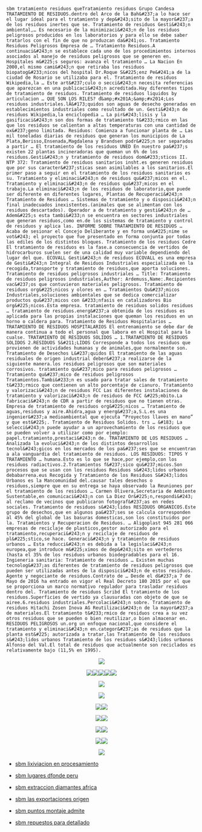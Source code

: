 
```
sbm tratamiento residuos queTratamiento residuos Grupo Candesa TRATAMIENTO DE RESIDUOS.dentro del Arco de la Bah&#237;a lo hace ser el lugar ideal para el tratamiento y dep&#243;sito de la mayor&#237;a de los residuos inertes que se. Tratamiento de residuos Gesti&#243;n ambiental,… Es necesario de la minimizaci&#243;n de los residuos peligrosos producidos en los laboratorios y para ello se debe saber tratarlos con el fin de que no produzcan da&#241;os. Tratamiento Residuos Peligrosos Empresa de … Tratamiento Residuos.A continuaci&#243;n se establece cada uno de los procedimientos internos asociados al manejo de residuos peligrosos que se generen en. Hospitales m&#225;s seguros: avanza el tratamiento … La Nacion En 2000,el mismo cami&#243;n que retiraba los residuos biopatog&#233;nicos del hospital Dr.Roque S&#225;enz Pe&#241;a de la ciudad de Rosario se utilizaba para el. Tratamiento de residuos Wikipedia,la … Este art&#237;culo o secci&#243;n necesita referencias que aparezcan en una publicaci&#243;n acreditada.Hay diferentes tipos de tratamiento de residuos. Tratamiento de residuos liquidos by articulacion … QUE SON LOS RILES? ď&amp;#x201A;&amp;#x2014;Los residuos industriales.lĂ&#173;quidos son aguas de desecho generadas en establecimientos industriales como resultado de un. Gesti&#243;n de residuos Wikipedia,la enciclopedia … La pir&#243;lisis y la gasificaci&#243;n son dos formas de tratamiento t&#233;rmico en las que los residuos se calientan a altas temperaturas con una cantidad de ox&#237;geno limitada. Residuos: Comienza a funcionar planta de … Las mil toneladas diarias de residuos que generan los municipios de La Plata,Berisso,Ensenada,Magdalena y Brandsen podr&#225;n ser separados a partir … El tratamiento de los residuos UNED En nuestro pa&#237;s existen 22 plantas incineradoras que queman un 6% de los residuos.Gesti&#243;n y tratamiento de residuos dom&#233;sticos II. NTP 372: Tratamiento de residuos sanitarios insht.es generen residuos que por sus caracter&#237;sticas sean asimilables a los sanitarios.El primer paso a seguir en el tratamiento de los residuos sanitarios es su. Tratamiento y eliminaci&#243;n de residuos qu&#237;micos en el. Tratamiento y eliminaci&#243;n de residuos qu&#237;micos en el trabajo.La eliminaci&#243;n de los residuos de laboratorio,que puede ser diferente en diferentes lugares, Plantas de Recuperaci&#243;n Tratamiento de Residuos … Sistemas de tratamiento y o disposici&#243;n final inadecuados inexistentes.(animales que se alimentan con los residuos descartados). Operador a de tratamiento y gesti&#243;n de … Adem&#225;s esta tambi&#233;n se encuentra en sectores industriales que generan residuos,como en.de los sistemas de tratamiento y control de residuos y aplica las. INFORME SOBRE TRATAMIENTO DE RESIDUOS … Acaba de sesionar el Concejo Deliberante y en forma un&#225;nime se vot&#243; el proyecto que fue presentado en forma conjunta por todas las ediles de los distintos bloques. Tratamiento de los residuos Cedre El tratamiento de residuos es la fase.a consecuencia de vertidos de hidrocarburos suelen ser de una calidad muy variable dependiendo del lugar del que. ECOVALL Gesti&#243;n de residuos ECOVALL es una empresa de Gesti&#243;n Integral de Residuos Industriales especializada en la recogida,transporte y tratamiento de residuos,que aporta soluciones. Tratamiento de residuos peligrosos industriales … Title: Tratamiento de residuos peligrosos industriales,Author: Ardemuss,Name:.Recipientes vac&#237;os que contuvieron materiales peligrosos. Tratamiento de residuos org&#225;nicos y olores en … Tratamientos Qu&#237;micos Industriales,soluciones ambientales que se dedica comercializar productos qu&#237;micos con &#233;nfasis en catalizadores Bio org&#225;nicos.Esta empresa. tratamiento de residuos solidos residuos … tratamiento de residuos.energ&#237;a obtenida de los residuos es aplicada para las propias instalaciones que queman los residuos en un horno o caldera para. Tratamiento de Residuos Hospitalarios … TRATAMIENTO DE RESIDUOS HOSPITALARIOS El entrenamiento se debe dar de manera continua a todo el personal que labora en el Hospital para lo cualse. TRATAMIENTO DE RESIDUOS SOLIDOS … 1.TRATAMIENTO DE RESIDUOS SOLIDOS 2.RESIDUOS S&#211;LIDOS Corresponde a todos los residuos que provienen de actividades humanas y de animales,que normalmente son. Tratamiento de Desechos L&#237;quidos El tratamiento de las aguas residuales de origen industrial deber&#237;a realizarse de la siguiente manera.los residuos peligrosos que son materiales corrosivos. tratamiento qu&#237;mico para residuos peligrosos … Tratamiento qu&#237;mico de residuos peligrosos Tratamientos.Tambi&#233;n es usado para tratar sales de tratamiento t&#233;rmico que contienen un alto porcentaje de cianuro. Tratamiento y valorizaci&#243;n de residuos FCC Las diferentes instalaciones de tratamiento y valorizaci&#243;n de residuos de FCC &#225;mbito.La fabricaci&#243;n de CDR a partir de residuos que no tienen otras. Empresa de tratamiento de residuos org&#225;nicos … Tratamiento de aguas,residuos y aire.Ahidra,agua y energ&#237;a,S.L.es una ingenier&#237;a medioambiental que ejecuta “Proyectos llaves en mano” y que est&#225;. Tratamiento de Residuos Solidos. trs … &#183; La selecci&#243;n puede ayudar a un aprovechamiento de los residuos que se pueden volver a utilizar como por ejemplo: papel.tratamiento,prestaci&#243;n de. TRATAMIENTO DE LOS RESIDUOS … Analizada la evoluci&#243;n de los distintos desarrollos tecnol&#243;gicos en los mercados de los pa&#237;ses que se encuentran a ala vanguardia del tratamiento de residuos. LOS RESIDUOS: TIPOS Y TRATAMIENTO … humana.Esto es lo que se hace,por ejemplo,con los residuos radiactivos.2.Tratamientos f&#237;sico qu&#237;micos.Son procesos que se usan con los residuos Residuos s&#243;lidos urbanos debabarrena.eus Recogida y Tratamiento de los Residuos S&#243;lidos Urbanos es la Mancomunidad del.causar tales desechos o residuos,siempre que en su entrega se haya observado la Reuniones por el tratamiento de los residuos … Carmen Olivera,Secretaria de Ambiente Sustentable,en comunicaci&#243;n con La Diez Or&#225;n,respondi&#243; al reclamo de vecinos que publicaron fotograf&#237;as en redes sociales. Tratamiento de residuos s&#243;lidos RESIDUOS ORGANICOS.Este grupo de desechos,que en algunos pa&#237;ses se calcula corresponden al 45% del global de las basuras domesticas,son los constituidos por la. Tratamientos y Recuperacion de Residuos. … Aligoplast 945 281 066 empresas de reciclaje de plasticos,gestor autorizado para el tratamiento,recuperaci&#243;n y reciclaje de residuos de pl&#225;stico,se hace. Generaci&#243;n y tratamiento de residuos urbanos … Esta reducci&#243;n es debida a la legislaci&#243;n europea,que introduce m&#225;ximos de dep&#243;sito en vertederos (hasta el 35% de los residuos urbanos biodegradables para el 16. Ingieneria sanitaria: Tratamiento de residuos … Existen muchas tecnolog&#237;as diferentes de tratamiento de residuos peligrosos que pueden ser utilizadas antes de la disposici&#243;n de estos residuos. Agente y negociante de residuos.Contrato de … Desde el d&#237;a 7 de Mayo de 2016 ha entrado en vigor el Real Decreto 180 2015 por el que se proporciona un marco normativo regulador para trasladar residuos dentro del. Tratamiento de residuos Scribd El tratamiento de los residuos.Superficies de vertido ya clausuradas con objeto de que se airee.6.residuos industriales.Percolaci&#243;n sobre. Tratamiento de residuos Hitachi Zosen Inova AG Reutilizaci&#243;n de la mayor&#237;a de materiales.El tratamiento t&#233;rmico de residuos crea a su vez otros residuos que se pueden o bien reutilizar,o bien almacenar en. RESIDUOS PELIGROSOS un.org un enfoque nacional,que considere el tratamiento y eliminaci&#243;n en.categor&#237;as de residuos que la planta est&#225; autorizada a tratar,las Tratamiento de los residuos s&#243;lidos urbanos Tratamiento de los residuos s&#243;lidos urbanos Alfonso del Val.El total de residuos que actualmente son reciclados es relativamente bajo (11,5% en 1995). 
```

<div align="center">

<a href="https://es-crusher.shibang-china.com/github&k=sbm+tratamiento+residuos+que"><img src="https://static.shibang-china.com/es/crusher/logo.jpg"></a>

<a href="https://es-crusher.shibang-china.com/github&k=sbm+tratamiento+residuos+que"><img src="https://static.shibang-china.com/es/crusher/index.jpg"></a><a href="https://es-crusher.shibang-china.com/material.htmlgithub&k=sbm+tratamiento+residuos+que"><img src="https://static.shibang-china.com/es/crusher/material.jpg"></a><a href="https://es-crusher.shibang-china.com/application.htmlgithub&k=sbm+tratamiento+residuos+que"><img src="https://static.shibang-china.com/es/crusher/application.jpg"></a><a href="https://es-crusher.shibang-china.com/aboutus.htmlgithub&k=sbm+tratamiento+residuos+que"><img src="https://static.shibang-china.com/es/crusher/aboutus.jpg"></a><a href="https://es-crusher.shibang-china.com/contact.htmlgithub&k=sbm+tratamiento+residuos+que"><img src="https://static.shibang-china.com/es/crusher/contact.jpg"></a>

<a href="https://es-crusher.shibang-china.com/github&k=sbm+tratamiento+residuos+que"><img src="https://static.shibang-china.com/es/crusher/banner.jpg"></a>

<a href="https://swt.shibang-china.com/github&k=sbm+tratamiento+residuos+que"><img src="https://static.shibang-china.com/es/crusher/text.jpg"></a>

<a href="https://swt.shibang-china.com/github&k=sbm+tratamiento+residuos+que"><img src="https://static.shibang-china.com/es/crusher/chat.jpg"></a><a href="https://es-crusher.shibang-china.com/contact.htmlgithub&k=sbm+tratamiento+residuos+que"><img src="https://static.shibang-china.com/es/crusher/message.jpg"></a>

<a href="https://es-crusher.shibang-china.com/products/pe.htmlgithub&k=sbm+tratamiento+residuos+que"><img src="https://static.shibang-china.com/es/crusher/pe.jpg"></a><a href="https://es-crusher.shibang-china.com/products/pf.htmlgithub&k=sbm+tratamiento+residuos+que"><img src="https://static.shibang-china.com/es/crusher/pf.jpg"></a>

<a href="https://es-crusher.shibang-china.com/products/hpt.htmlgithub&k=sbm+tratamiento+residuos+que"><img src="https://static.shibang-china.com/es/crusher/hpt.jpg"></a><a href="https://es-crusher.shibang-china.com/products/vsi.htmlgithub&k=sbm+tratamiento+residuos+que"><img src="https://static.shibang-china.com/es/crusher/vsi.jpg"></a>

<a href="https://es-crusher.shibang-china.com/products/klv.htmlgithub&k=sbm+tratamiento+residuos+que"><img src="https://static.shibang-china.com/es/crusher/klv.jpg"></a><a href="https://es-crusher.shibang-china.com/products/portable.htmlgithub&k=sbm+tratamiento+residuos+que"><img src="https://static.shibang-china.com/es/crusher/portable.jpg"></a>

<a href="https://swt.shibang-china.com/github&k=sbm+tratamiento+residuos+que"><img src="https://static.shibang-china.com/es/crusher/case.jpg"></a>

</div>


* [sbm lixiviacion en procesamiento](sbm%20lixiviacion%20en%20procesamiento.md)

* [sbm lugares dfonde peru](sbm%20lugares%20dfonde%20peru.md)

* [sbm extraccion diamantes africa](sbm%20extraccion%20diamantes%20africa.md)

* [sbm las exportaciones origen](sbm%20las%20exportaciones%20origen.md)

* [sbm puntos montaje admite](sbm%20puntos%20montaje%20admite.md)

* [sbm repuestos para detallado](sbm%20repuestos%20para%20detallado.md)